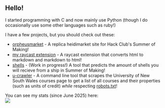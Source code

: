 ## Hello!

I started programming with C and now mainly use Python (though I do occasionally use some other languages such as ruby!)

I have a few projects, but you should check out these:

* [orpheusmarket](https://github.com/DaBlower/orpheusmarket) - A replica heidimarket site for Hack Club's Summer of Making!
* [my raycast extension](https://github.com/DaBlower/markdown-to-html-raycast) - A raycast extension that converts html to markdown and markdown to html!
* [shells](https://github.com/DaBlower/shells) - (Work in progress!) A tool that predicts the amount of shells you will recieve from a ship in Summer of Making!
* [u-crawler](https://github.com/DaBlower/u-crawler) - A command line tool that scrapes the University of New South Wales courses page to get a list of all courses and their properties (such as units of credit) *while* respecting [robots.txt](https://www.cloudflare.com/en-gb/learning/bots/what-is-robots-txt/)!

You can see my stats (since June 2025) here:
<br>
![](https://github-readme-stats.hackclub.dev/api/wakatime?username=8989&api_domain=hackatime.hackclub.com&&custom_title=Hackatime+Stats&layout=compact&cache_seconds=0&langs_count=8&theme=transparent
)
